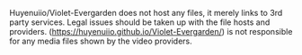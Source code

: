 Huyenuiio/Violet-Evergarden does not host any files, it merely links to 3rd party services. Legal issues should be taken up with the file hosts and providers. (https://huyenuiio.github.io/Violet-Evergarden/) is not responsible for any media files shown by the video providers.
